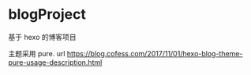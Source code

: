 # blogProject
基于 hexo 的博客项目


主题采用 pure. url  https://blog.cofess.com/2017/11/01/hexo-blog-theme-pure-usage-description.html

